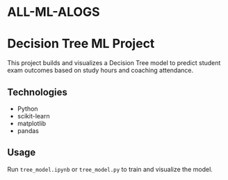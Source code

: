 # ALL-ML-ALOGS

# Decision Tree ML Project

This project builds and visualizes a Decision Tree model to predict student exam outcomes based on study hours and coaching attendance.

## Technologies
- Python
- scikit-learn
- matplotlib
- pandas

## Usage
Run `tree_model.ipynb` or `tree_model.py` to train and visualize the model.
